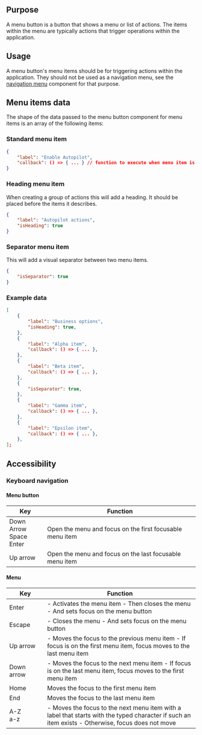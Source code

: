 ## Purpose

A menu button is a button that shows a menu or list of actions. The items within the menu are typically actions that trigger operations within the application.

## Usage

A menu button's menu items should be for triggering actions within the application. They should not be used as a navigation menu, see the [navigation menu](#) component for that purpose.

## Menu items data

The shape of the data passed to the menu button component for menu items is an array of the following items:

### Standard menu item

```json
{
	"label": "Enable Autopilot",
	"callback": () => { ... } // function to execute when menu item is activated/clicked/tapped
}
```

### Heading menu item

When creating a group of actions this will add a heading. It should be placed before the items it describes.

```json
{
	"label": "Autopilot actions",
	"isHeading": true
}
```

### Separator menu item

This will add a visual separator between two menu items.

```json
{
	"isSeparator": true
}
```

### Example data

```json
[
	{
		"label": "Business options",
		"isHeading": true,
	},
	{
		"label": "Alpha item",
		"callback": () => { ... },
	},
	{
		"label": "Beta item",
		"callback": () => { ... },
	},
	{
		"isSeparator": true,
	},
	{
		"label": "Gamma item",
		"callback": () => { ... },
	},
	{
		"label": "Epsilon item",
		"callback": () => { ... },
	},
];
```

## Accessibility

### Keyboard navigation

#### Menu button

<table width="100%">
	<thead>
		<tr>
			<th style="width: 20%">Key</th>
			<th>Function</th>
		</tr>
	</thead>
	<tbody>
		<tr>
			<td>Down Arrow<br/>Space<br/>Enter</td>
			<td>Open the menu and focus on the first focusable menu item</td>
		</tr>
		<tr>
			<td>Up arrow</td>
			<td>Open the menu and focus on the last focusable menu item</td>
		</tr>
	</tbody>
</table>

#### Menu

<table width="100%">
	<thead>
		<tr>
			<th style="width: 20%">Key</th>
			<th>Function</th>
		</tr>
	</thead>
	<tbody>
		<tr>
			<td>Enter</td>
			<td>
				- Activates the menu item
				- Then closes the menu
				- And sets focus on the menu button
			</td>
		</tr>
		<tr>
			<td>Escape</td>
			<td>
				- Closes the menu
				- And sets focus on the menu button
			</td>
		</tr>
		<tr>
			<td>Up arrow</td>
			<td>
				- Moves the focus to the previous menu item
				- If focus is on the first menu item, focus moves to the last menu item
			</td>
		</tr>
		<tr>
			<td>Down arrow</td>
			<td>
				- Moves the focus to the next menu item
				- If focus is on the last menu item, focus moves to the first menu item
			</td>
		</tr>
		<tr>
			<td>Home</td>
			<td>Moves the focus to the first menu item</td>
		</tr>
		<tr>
			<td>End</td>
			<td>Moves the focus to the last menu item</td>
		</tr>
		<tr>
			<td>
				A-Z<br/>
				a-z
			</td>
			<td>
				- Moves the focus to the next menu item with a label that starts with the typed character if such an item exists
				- Otherwise, focus does not move
			</td>
		</tr>
	</tbody>
</table>
